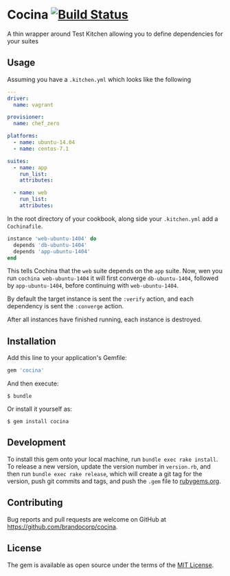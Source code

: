 # Cocina [![Build Status](https://travis-ci.org/brandocorp/cocina.svg?branch=master)](https://travis-ci.org/brandocorp/cocina)

A thin wrapper around Test Kitchen allowing you to define dependencies for your
suites

## Usage

Assuming you have a `.kitchen.yml` which looks like the following

```yaml
---
driver:
  name: vagrant

provisioner:
  name: chef_zero

platforms:
  - name: ubuntu-14.04
  - name: centos-7.1

suites:
  - name: app
    run_list:
    attributes:

  - name: web
    run_list:
    attributes:
```

In the root directory of your cookbook, along side your `.kitchen.yml` add a
`Cochinafile`.

```ruby
instance 'web-ubuntu-1404' do
  depends 'db-ubuntu-1404'
  depends 'app-ubuntu-1404'
end
```

This tells Cochina that the `web` suite depends on the `app` suite. Now, wen you
run `cochina web-ubuntu-1404` it will first converge `db-ubuntu-1404`, followed
by `app-ubuntu-1404`, before continuing with `web-ubuntu-1404`.

By default the target instance is sent the `:verify` action, and each dependency
is sent the `:converge` action.

After all instances have finished running, each instance is destroyed.

## Installation

Add this line to your application's Gemfile:

```ruby
gem 'cocina'
```

And then execute:

    $ bundle

Or install it yourself as:

    $ gem install cocina

## Development

To install this gem onto your local machine, run `bundle exec rake install`. To release a new version, update the version number in `version.rb`, and then run `bundle exec rake release`, which will create a git tag for the version, push git commits and tags, and push the `.gem` file to [rubygems.org](https://rubygems.org).

## Contributing

Bug reports and pull requests are welcome on GitHub at https://github.com/brandocorp/cocina.


## License

The gem is available as open source under the terms of the [MIT License](http://opensource.org/licenses/MIT).
